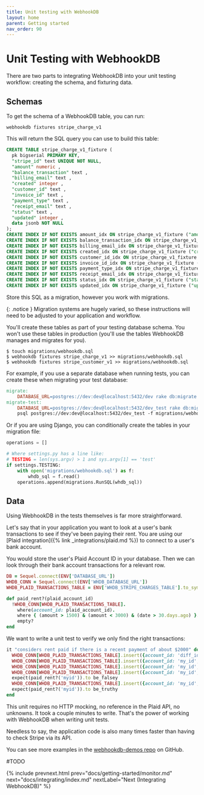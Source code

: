 ```yaml
---
title: Unit testing with WebhookDB 
layout: home
parent: Getting started
nav_order: 90
---
```


# Unit Testing with WebhookDB

There are two parts to integrating WebhookDB into your unit testing workflow:
creating the schema, and fixturing data.

## Schemas

To get the schema of a WebhookDB table, you can run:

```
webhookdb fixtures stripe_charge_v1
```

This will return the SQL query you can use to build this table:

```sql
CREATE TABLE stripe_charge_v1_fixture (
  pk bigserial PRIMARY KEY,
  "stripe_id" text UNIQUE NOT NULL,
  "amount" numeric ,
  "balance_transaction" text ,
  "billing_email" text ,
  "created" integer ,
  "customer_id" text ,
  "invoice_id" text ,
  "payment_type" text ,
  "receipt_email" text ,
  "status" text ,
  "updated" integer ,
  data jsonb NOT NULL
);
CREATE INDEX IF NOT EXISTS amount_idx ON stripe_charge_v1_fixture ("amount");
CREATE INDEX IF NOT EXISTS balance_transaction_idx ON stripe_charge_v1_fixture ("balance_transaction");
CREATE INDEX IF NOT EXISTS billing_email_idx ON stripe_charge_v1_fixture ("billing_email");
CREATE INDEX IF NOT EXISTS created_idx ON stripe_charge_v1_fixture ("created");
CREATE INDEX IF NOT EXISTS customer_id_idx ON stripe_charge_v1_fixture ("customer_id");
CREATE INDEX IF NOT EXISTS invoice_id_idx ON stripe_charge_v1_fixture ("invoice_id");
CREATE INDEX IF NOT EXISTS payment_type_idx ON stripe_charge_v1_fixture ("payment_type");
CREATE INDEX IF NOT EXISTS receipt_email_idx ON stripe_charge_v1_fixture ("receipt_email");
CREATE INDEX IF NOT EXISTS status_idx ON stripe_charge_v1_fixture ("status");
CREATE INDEX IF NOT EXISTS updated_idx ON stripe_charge_v1_fixture ("updated");
```

Store this SQL as a migration, however you work with migrations.

{: .notice }
Migration systems are hugely varied, so these instructions will need to be adjusted to your application and workflow.

You'll create these tables as part of your testing database schema. 
You won't use these tables in production (you'll use the tables WebhookDB manages and migrates for you).

```
$ touch migrations/webhookdb.sql
$ webhookdb fixtures stripe_charge_v1 >> migrations/webhookdb.sql
$ webhookdb fixtures stripe_customer_v1 >> migrations/webhookdb.sql
```

For example, if you use a separate database when running tests,
you can create these when migrating your test database:

```makefile
migrate:
	DATABASE_URL=postgres://dev:dev@localhost:5432/dev rake db:migrate
migrate-test:
	DATABASE_URL=postgres://dev:dev@localhost:5432/dev_test rake db:migrate
	psql postgres://dev:dev@localhost:5432/dev_test -f migrations/webhookdb.sql  
```

Or if you are using Django, you can conditionally create the tables in your migration file:

```python
operations = []

# Where settings.py has a line like:
# TESTING = len(sys.argv) > 1 and sys.argv[1] == 'test'
if settings.TESTING:
    with open('migrations/webhookdb.sql') as f:
        whdb_sql = f.read()
    operations.append(migrations.RunSQL(whdb_sql))
```

## Data

Using WebhookDB in the tests themselves is far more straightforward.

Let's say that in your application you want to look at a user's bank transactions
to see if they've been paying their rent. You are using our [Plaid integration]({% link _integrations/plaid.md %})
to connect to a user's bank account.

You would store the user's Plaid Account ID in your database.
Then we can look through their bank account transactions for a relevant row.

```ruby
DB = Sequel.connect(ENV['DATABASE_URL'])
WHDB_CONN = Sequel.connect(ENV['WHDB_DATABASE_URL'])
WHDB_PLAID_TRANSACTIONS_TABLE = ENV['WHDB_STRIPE_CHARGES_TABLE'].to_sym

def paid_rent?(plaid_account_id)
  !WHDB_CONN[WHDB_PLAID_TRANSACTIONS_TABLE].
    where(account_id: plaid_account_id).
    where { (amount > 1500) & (amount < 3000) & (date > 30.days.ago) }.
    empty?
end
```

We want to write a unit test to verify we only find the right transactions:

```ruby
it "considers rent paid if there is a recent payment of about $2000" do
  WHDB_CONN[WHDB_PLAID_TRANSACTIONS_TABLE].insert({account_id: 'diff_id', amount: 2000, date: Date.today})
  WHDB_CONN[WHDB_PLAID_TRANSACTIONS_TABLE].insert({account_id: 'my_id', amount: 1000, date: Date.today})
  WHDB_CONN[WHDB_PLAID_TRANSACTIONS_TABLE].insert({account_id: 'my_id', amount: 3001, date: Date.today})
  WHDB_CONN[WHDB_PLAID_TRANSACTIONS_TABLE].insert({account_id: 'my_id', amount: 2000, date: 35.days.ago})
  expect(paid_rent?('myid')).to be_falsey
  WHDB_CONN[WHDB_PLAID_TRANSACTIONS_TABLE].insert({account_id: 'my_id', amount: 2000, date: 20.days.ago})
  expect(paid_rent?('myid')).to be_truthy
end
```

This unit requires no HTTP mocking, no reference in the Plaid API, no unknowns.
It took a couple minutes to write. That's the power of working with WebhookDB when writing unit tests.

Needless to say, the application code is also many times faster than
having to check Stripe via its API.

You can see more examples in the [webhookdb-demos repo](https://github.com/webhookdb/webhookdb-demos) on GitHub.

#TODO

{% include prevnext.html prev="docs/getting-started/monitor.md" next="docs/integrating/index.md" nextLabel="Next (Integrating WebhookDB)" %}